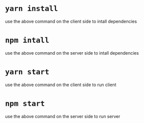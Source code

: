 # `yarn install`
use the above command on the client side to intall dependencies

# `npm intall`
use the above command on the server side to intall dependencies

# `yarn start`
use the above command on the client side to run client

# `npm start`
use the above command on the server side to run server
